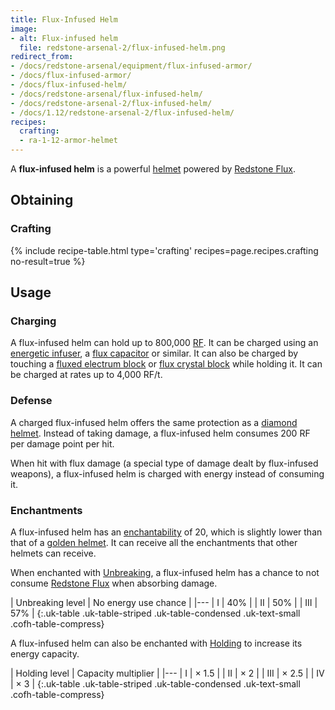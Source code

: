 ```yaml
---
title: Flux-Infused Helm
image:
- alt: Flux-infused helm
  file: redstone-arsenal-2/flux-infused-helm.png
redirect_from:
- /docs/redstone-arsenal/equipment/flux-infused-armor/
- /docs/flux-infused-armor/
- /docs/flux-infused-helm/
- /docs/redstone-arsenal/flux-infused-helm/
- /docs/redstone-arsenal-2/flux-infused-helm/
- /docs/1.12/redstone-arsenal-2/flux-infused-helm/
recipes:
  crafting:
  - ra-1-12-armor-helmet
---
```


A **flux-infused helm** is a powerful
[helmet](https://minecraft.wiki/w/Helmet) powered by [Redstone
Flux](/docs/redstone-flux/).


Obtaining
---------

### Crafting
{% include recipe-table.html type='crafting' recipes=page.recipes.crafting no-result=true %}


Usage
-----

### Charging
A flux-infused helm can hold up to 800,000 [RF](/docs/redstone-flux/). It can be
charged using an [energetic infuser](../../thermal-expansion/energetic-infuser/), a [flux
capacitor](../../thermal-expansion/flux-capacitor/) or similar. It can also be charged by touching
a [fluxed electrum block](../fluxed-electrum-block/) or [flux crystal
block](../flux-crystal-block) while holding it. It can be charged at rates up
to 4,000 RF/t.

### Defense
A charged flux-infused helm offers the same protection as a [diamond
helmet](https://minecraft.wiki/w/Helmet). Instead of taking
damage, a flux-infused helm consumes 200 RF per damage point per hit.

When hit with flux damage (a special type of damage dealt by flux-infused
weapons), a flux-infused helm is charged with energy instead of consuming it.

### Enchantments
A flux-infused helm has an
[enchantability](https://minecraft.wiki/w/Enchantability) of 20, which is
slightly lower than that of a [golden
helmet](https://minecraft.wiki/w/Golden_Helmet). It can receive all the
enchantments that other helmets can receive.

When enchanted with [Unbreaking](https://minecraft.wiki/w/Unbreaking), a
flux-infused helm has a chance to not consume [Redstone
Flux](/docs/redstone-flux/) when absorbing damage.

| Unbreaking level | No energy use chance |
|---
| I | 40% |
| II | 50% |
| III | 57% |
{:.uk-table .uk-table-striped .uk-table-condensed .uk-text-small .cofh-table-compress}

A flux-infused helm can also be enchanted with [Holding](../../cofh-core/holding/) to
increase its energy capacity.

| Holding level | Capacity multiplier |
|---
| I | × 1.5 |
| II | × 2 |
| III | × 2.5 |
| IV | × 3 |
{:.uk-table .uk-table-striped .uk-table-condensed .uk-text-small .cofh-table-compress}
